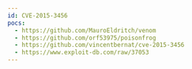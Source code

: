 ```yaml
---
id: CVE-2015-3456
pocs:
  - https://github.com/MauroEldritch/venom
  - https://github.com/orf53975/poisonfrog
  - https://github.com/vincentbernat/cve-2015-3456
  - https://www.exploit-db.com/raw/37053
---
```

